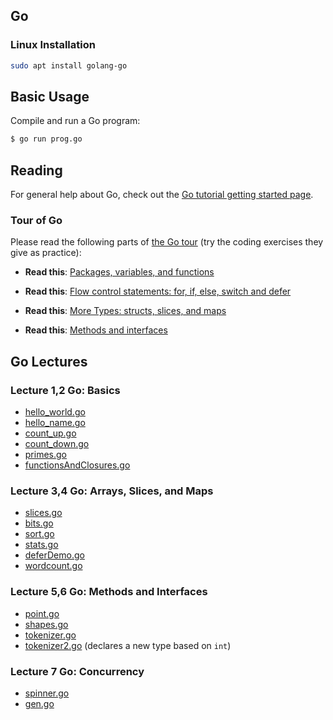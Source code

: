 ## Go

### Linux Installation

```bash
sudo apt install golang-go
```

## Basic Usage

Compile and run a Go program:

```bash
$ go run prog.go
```

## Reading

For general help about Go, check out the [Go tutorial getting started
page](https://go.dev/doc/tutorial/getting-started).


### Tour of Go

Please read the following parts of [the Go tour](https://go.dev/tour/list)
(try the coding exercises they give as practice):

- **Read this**: [Packages, variables, and
  functions](https://go.dev/tour/basics)

- **Read this**: [Flow control statements: for, if, else, switch and
  defer](https://go.dev/tour/flowcontrol/1)

- **Read this**: [More Types: structs, slices, and
  maps](https://go.dev/tour/moretypes/1)

- **Read this**: [Methods and interfaces](https://go.dev/tour/methods/1)

## Go Lectures

### Lecture 1,2 Go: Basics

- [hello_world.go](hello_world.go)
- [hello_name.go](hello_name.go)
- [count_up.go](count_up.go)
- [count_down.go](count_down.go)
- [primes.go](primes.go)
- [functionsAndClosures.go](functionsAndClosures.go)

### Lecture 3,4 Go: Arrays, Slices, and Maps

- [slices.go](slices.go)
- [bits.go](bits.go)
- [sort.go](sort.go)
- [stats.go](stats.go)
- [deferDemo.go](deferDemo.go)
- [wordcount.go](wordcount.go)

### Lecture 5,6 Go: Methods and Interfaces

- [point.go](point.go)
- [shapes.go](shapes.go)
- [tokenizer.go](tokenizer.go)
- [tokenizer2.go](tokenizer2.go) (declares a new type based on `int`)

### Lecture 7 Go: Concurrency

- [spinner.go](spinner.go)
- [gen.go](gen.go)

